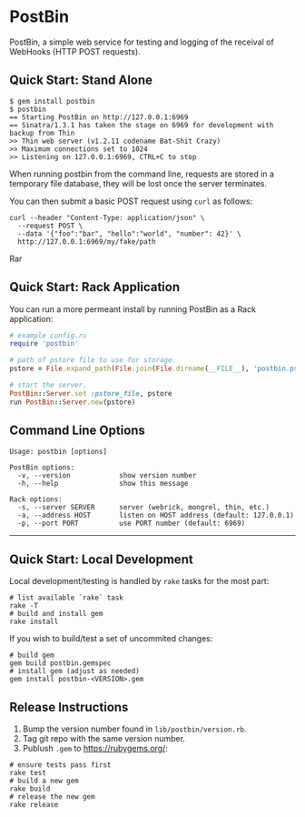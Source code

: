 # PostBin

PostBin, a simple web service for testing and logging of the receival of WebHooks
(HTTP POST requests).

## Quick Start: Stand Alone

```shell
$ gem install postbin
$ postbin
== Starting PostBin on http://127.0.0.1:6969
== Sinatra/1.3.1 has taken the stage on 6969 for development with backup from Thin
>> Thin web server (v1.2.11 codename Bat-Shit Crazy)
>> Maximum connections set to 1024
>> Listening on 127.0.0.1:6969, CTRL+C to stop
```

When running postbin from the command line, requests are stored in a temporary
file database, they will be lost once the server terminates.

You can then submit a basic POST request using `curl` as follows:

```shell
curl --header "Content-Type: application/json" \
  --request POST \
  --data '{"foo":"bar", "hello":"world", "number": 42}' \
  http://127.0.0.1:6969/my/fake/path
```

Rar

## Quick Start: Rack Application

You can run a more permeant install by running PostBin as a Rack application:

```ruby
# example config.ru
require 'postbin'

# path of pstore file to use for storage.
pstore = File.expand_path(File.join(File.dirname(__FILE__), 'postbin.pstore'))

# start the server.
PostBin::Server.set :pstore_file, pstore
run PostBin::Server.new(pstore)
```

## Command Line Options

```text
Usage: postbin [options]

PostBin options:
  -v, --version            show version number
  -h, --help               show this message

Rack options:
  -s, --server SERVER      server (webrick, mongrel, thin, etc.)
  -a, --address HOST       listen on HOST address (default: 127.0.0.1)
  -p, --port PORT          use PORT number (default: 6969)
```

---

## Quick Start: Local Development

Local development/testing is handled by `rake` tasks for the most part:

```shell
# list available `rake` task
rake -T
# build and install gem
rake install
```

If you wish to build/test a set of uncommited changes:

```shell
# build gem
gem build postbin.gemspec
# install gem (adjust as needed)
gem install postbin-<VERSION>.gem
```

## Release Instructions

1. Bump the version number found in `lib/postbin/version.rb`.
2. Tag git repo with the same version number.
3. Publush `.gem` to https://rubygems.org/:

```shell
# ensure tests pass first
rake test
# build a new gem
rake build
# release the new gem
rake release
```
